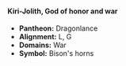 #### Kiri-Jolith, God of honor and war
- **Pantheon:** Dragonlance
- **Alignment:** L, G
- **Domains:** War
- **Symbol:** Bison's horns